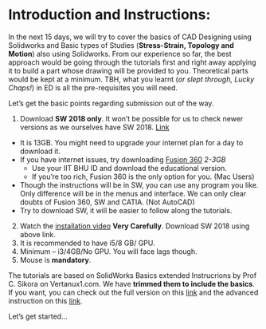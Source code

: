 # Introduction and Instructions:
In the next 15 days, we will try to cover the basics of CAD Designing using Solidworks and
Basic types of Studies (**Stress-Strain, Topology and Motion**) also using Solidworks. From our
experience so far, the best approach would be going through the tutorials first and right
away applying it to build a part whose drawing will be provided to you. Theoretical parts
would be kept at a minimum. TBH, what you learnt (*or slept through, Lucky Chaps!*) in ED is
all the pre-requisites you will need.

Let’s get the basic points regarding submission out of the way.
1. Download **SW 2018 only**. It won’t be possible for us to check newer versions as we ourselves have SW 2018. [Link](https://drive.google.com/file/d/1JThAB3j7ZOxwS6bdzFkAJfCLz3WnLmDo/view)
  - It is 13GB. You might need to upgrade your internet plan for a day to download it.
  - If you have internet issues, try downloading [Fusion 360](https://www.autodesk.com/education/edu-software/overviewsorting=featured&page=1&filters=individual) *2-3GB*
    - Use your IIT BHU ID and download the educational version.
    - If you’re too rich, Fusion 360 is the only option for you. (Mac Users)
  - Though the instructions will be in SW, you can use any program you like. Only difference will be in the menus and interface. We can only clear doubts of
Fusion 360, SW and CATIA. (Not AutoCAD)
  - Try to download SW, it will be easier to follow along the tutorials.
2. Watch the [installation video](https://drive.google.com/file/d/1izRq2z-kI5NHDZxYg9SqlzzrwGMQDT0U/view) **Very Carefully**. Download SW 2018 using above link.
3. It is recommended to have i5/8 GB/ GPU.
4. Minimum – i3/4GB/No GPU. You will face lags though.
5. Mouse is **mandatory**.

The tutorials are based on SolidWorks Basics extended Instrucrions by Prof C. Sikora on
Vertanux1.com. We have **trimmed them to include the basics**. If you want, you can check
out the full version on this [link](https://www.youtube.com/playlist?list=PLROUP1bV8REQmZgDTTJ0JCanXS8uySo-4) and the advanced instruction on this [link](https://www.youtube.com/playlist?list=PLROUP1bV8REQ3uB7OTT3GunhdOOOfvLFz). 

Let’s get started...


